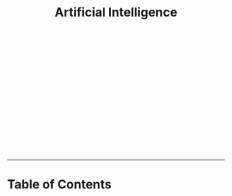 <h1 style="text-align:center;background-image: url('_images/cover.jpg');background-size:cover">
<br>
<br>
<br>
<br>
<br>
<br>
<br>
<br>
<br>
<br>
Artificial Intelligence
<br>
<br>
<br>
<br>
<br>
<br>
<br>
<br>
<br>
<br>
</h1>

---
# Table of Contents

```{tableofcontents}
```